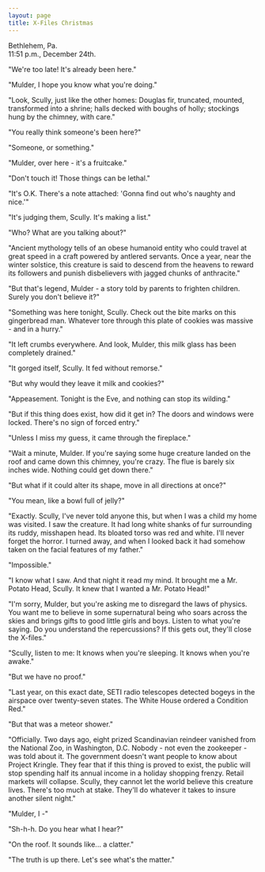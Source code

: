 ```yaml
---
layout: page
title: X-Files Christmas
---
```


Bethlehem, Pa.<br>
11:51 p.m., December 24th. 

"We're too late! It's already been here."

"Mulder, I hope you know what you're doing."

"Look, Scully, just like the other homes: Douglas fir, truncated,
mounted, transformed into a shrine; halls decked with boughs of holly;
stockings hung by the chimney, with care."

"You really think someone's been here?"

"Someone, or something."

"Mulder, over here - it's a fruitcake."

"Don't touch it! Those things can be lethal."

"It's O.K. There's a note attached: 'Gonna find out who's naughty and
nice.'"

"It's judging them, Scully. It's making a list."

"Who? What are you talking about?"

"Ancient mythology tells of an obese humanoid entity who could travel
at great speed in a craft powered by antlered servants. Once a year,
near the winter solstice, this creature is said to descend from the
heavens to reward its followers and punish disbelievers with jagged
chunks of anthracite."

"But that's legend, Mulder - a story told by parents to frighten
children. Surely you don't believe it?"

"Something was here tonight, Scully. Check out the bite marks on this
gingerbread man. Whatever tore through this plate of cookies was
massive - and in a hurry."

"It left crumbs everywhere. And look, Mulder, this milk glass has been
completely drained."

"It gorged itself, Scully. It fed without remorse."

"But why would they leave it milk and cookies?"

"Appeasement. Tonight is the Eve, and nothing can stop its wilding."

"But if this thing does exist, how did it get in? The doors and
windows were locked. There's no sign of forced entry."

"Unless I miss my guess, it came through the fireplace."

"Wait a minute, Mulder. If you're saying some huge creature landed on
the roof and came down this chimney, you're crazy. The flue is barely
six inches wide. Nothing could get down there."

"But what if it could alter its shape, move in all directions at
once?"

"You mean, like a bowl full of jelly?"

"Exactly. Scully, I've never told anyone this, but when I was a child
my home was visited. I saw the creature. It had long white shanks of
fur surrounding its ruddy, misshapen head. Its bloated torso was red
and white. I'll never forget the horror. I turned away, and when I
looked back it had somehow taken on the facial features of my father."

"Impossible."

"I know what I saw. And that night it read my mind. It brought me a
Mr. Potato Head, Scully. It knew that I wanted a Mr. Potato Head!"

"I'm sorry, Mulder, but you're asking me to disregard the laws of
physics. You want me to believe in some supernatural being who soars
across the skies and brings gifts to good little girls and boys.
Listen to what you're saying. Do you understand the repercussions? If
this gets out, they'll close the X-files."

"Scully, listen to me: It knows when you're sleeping. It knows when
you're awake."

"But we have no proof."

"Last year, on this exact date, SETI radio telescopes detected bogeys
in the airspace over twenty-seven states. The White House ordered a
Condition Red."

"But that was a meteor shower."

"Officially. Two days ago, eight prized Scandinavian reindeer vanished
from the National Zoo, in Washington, D.C. Nobody - not even the
zookeeper - was told about it. The government doesn't want people to
know about Project Kringle. They fear that if this thing is proved to
exist, the public will stop spending half its annual income in a
holiday shopping frenzy. Retail markets will collapse. Scully, they
cannot let the world believe this creature lives. There's too much at
stake. They'll do whatever it takes to insure another silent night."

"Mulder, I -"

"Sh-h-h. Do you hear what I hear?"

"On the roof. It sounds like... a clatter."

"The truth is up there. Let's see what's the matter."
